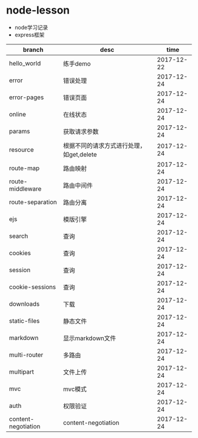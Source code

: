 # node-lesson
- node学习记录    
- express框架

branch|desc | time
---|---|---
hello_world|练手demo|2017-12-22
error|错误处理|2017-12-24
error-pages|错误页面|2017-12-24
online|在线状态|2017-12-24
params|获取请求参数|2017-12-24
resource|根据不同的请求方式进行处理，如get,delete|2017-12-24
route-map|路由映射|2017-12-24
route-middleware|路由中间件|2017-12-24
route-separation|路由分离|2017-12-24
ejs|模版引擎|2017-12-24
search|查询|2017-12-24
cookies|查询|2017-12-24
session|查询|2017-12-24
cookie-sessions|查询|2017-12-24
downloads|下载|2017-12-24
static-files|静态文件|2017-12-24
markdown|显示markdown文件|2017-12-24
multi-router|多路由|2017-12-24
multipart|文件上传|2017-12-24
mvc|mvc模式|2017-12-24
auth|权限验证|2017-12-24
content-negotiation|content-negotiation|2017-12-24

